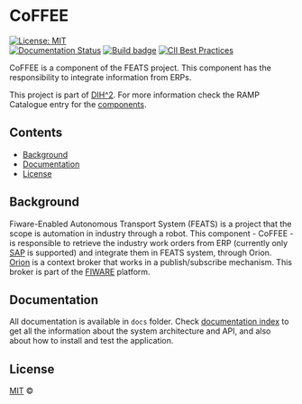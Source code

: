 # CoFFEE

[![License: MIT](https://img.shields.io/github/license/ramp-eu/feats.svg)](https://opensource.org/licenses/MIT)
<br/>
[![Documentation Status](https://readthedocs.org/projects/feats/badge/?version=latest)](https://feats.readthedocs.io/en/latest/?badge=latest)
[![Build badge](https://img.shields.io/travis/ramp-eu/FEATS.svg)](https://travis-ci.org/ramp-eu/FEATS/)
[![CII Best Practices](https://bestpractices.coreinfrastructure.org/projects/<project_id>/badge)](https://bestpractices.coreinfrastructure.org/projects/<project_id>)

CoFFEE is a component of the FEATS project.
This component has the responsibility to integrate information from ERPs.

This project is part of [DIH^2](http://www.dih-squared.eu/). For more information check the RAMP Catalogue entry for the
[components](https://github.com/ramp-eu).

## Contents

-   [Background](#background)
-   [Documentation](#documentation)
-   [License](#license)

## Background

Fiware-Enabled Autonomous Transport System (FEATS) is a project that the scope is automation in industry through a robot. This component - CoFFEE - is responsible to retrieve the industry work orders from ERP (currently only [SAP](https://www.sap.com/) is supported) and integrate them in FEATS system, through Orion.
[Orion](https://fiware-orion.readthedocs.io/en/master/) is a context broker that works in a publish/subscribe mechanism. This broker is part of the [FIWARE](https://www.fiware.org/) platform.

## Documentation

All documentation is available in `docs` folder. Check [documentation index](docs/index.md) to get all the information about the system architecture and API, and also about how to install and test the application.

## License

[MIT](LICENSE) © <TTE>
